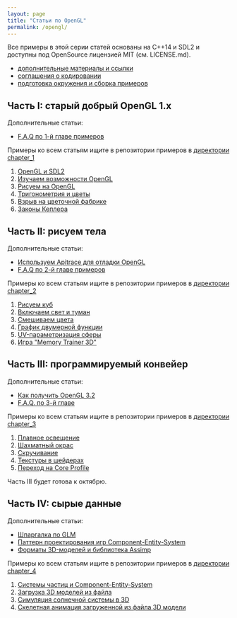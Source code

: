 ```yaml
---
layout: page
title: "Статьи по OpenGL"
permalink: /opengl/
---
```


Все примеры в этой серии статей основаны на C++14 и SDL2 и доступны под OpenSource лицензией MIT (см. LICENSE.md).

- [дополнительные материалы и ссылки](/opengl/useful-links.html)
- [соглашения о кодировании](/opengl/coding_conventions.html)
- [подготовка окружения и сборка примеров](/opengl/building_examples.html)

## Часть I: старый добрый OpenGL 1.x

Дополнительные статьи:

- [F.A.Q по 1-й главе примеров](/opengl/chapter_1_faq.html)

Примеры ко всем статьям ищите в репозитории примеров в [директории chapter_1](https://github.com/PS-Group/cg_course_examples/blob/master/chapter_1)

 1. [OpenGL и SDL2](/opengl/lesson_1.html)
 2. [Изучаем возможности OpenGL](/opengl/lesson_2.html)
 3. [Рисуем на OpenGL](/opengl/lesson_3.html)
 4. [Тригонометрия и цветы](/opengl/lesson_4.html)
 5. [Взрыв на цветочной фабрике](/opengl/lesson_5.html)
 6. [Законы Кеплера](/opengl/lesson_6.html)

## Часть II: рисуем тела

Дополнительные статьи:

- [Используем Apitrace для отладки OpenGL](/opengl/apitrace.html)
- [F.A.Q по 2-й главе примеров](/opengl/chapter_2_faq.html)

Примеры ко всем статьям ищите в репозитории примеров в [директории chapter_2](https://github.com/PS-Group/cg_course_examples/blob/master/chapter_2)

 1. [Рисуем куб](/opengl/lesson_7.html)
 2. [Включаем свет и туман](/opengl/lesson_8.html)
 3. [Смешиваем цвета](/opengl/lesson_9.html)
 4. [График двумерной функции](/opengl/lesson_10.html)
 5. [UV-параметризация сферы](/opengl/lesson_11.html)
 6. [Игра "Memory Trainer 3D"](/opengl/lesson_12.html)

## Часть III: программируемый конвейер

Дополнительные статьи:

- [Как получить OpenGL 3.2](/opengl/opengl_3_2.html)
- [F.A.Q. по 3-й главе](/opengl/chapter_3_faq.html)

Примеры ко всем статьям ищите в репозитории примеров в [директории chapter_3](https://github.com/PS-Group/cg_course_examples/blob/master/chapter_3)

 1. [Плавное освещение](/opengl/lesson_13.html)
 2. [Шахматный окрас](/opengl/lesson_14.html)
 3. [Скручивание](/opengl/lesson_15.html)
 4. [Текстуры в шейдерах](/opengl/lesson_16.html)
 5. [Переход на Core Profile](/opengl/lesson_17.html)

Часть III будет готова к октябрю.

## Часть IV: сырые данные

Дополнительные статьи:

- [Шпаргалка по GLM](/opengl/glm_cheatsheet.html)
- [Паттерн проектирования игр Component-Entity-System](/opengl/component-entity-system-anax.md)
- [Форматы 3D-моделей и библиотека Assimp](/opengl/assimp.html)

Примеры ко всем статьям ищите в репозитории примеров в [директории chapter_4](https://github.com/PS-Group/cg_course_examples/blob/master/chapter_4)

 1. [Системы частиц и Component-Entity-System](/opengl/lesson_19.html)
 2. [Загрузка 3D моделей из файла](/opengl/lesson_20.html)
 3. [Симуляция солнечной системы в 3D](/opengl/lesson_21.html)
 4. [Скелетная анимация загруженной из файла 3D модели](/opengl/lesson_22.html)
